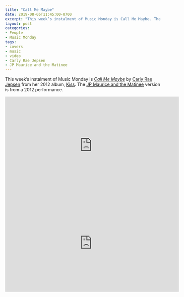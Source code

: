 ```yaml
---
title: "Call Me Maybe"
date: 2019-08-05T11:45:00-0700
excerpt: "This week’s instalment of Music Monday is Call Me Maybe. The 2012 Carly Rae Jepsen original and a 2012 cover by JP Maurice and the Matinee."
layout: post
categories:
- People
- Music Monday
tags:
- covers
- music
- video
- Carly Rae Jepsen
- JP Maurice and the Matinee
---
```

This week’s instalment of Music Monday is [_Call Me Maybe_](https://en.wikipedia.org/wiki/Call_Me_Maybe) by
[Carly Rae Jepsen](http://carlyraemusic.com/) from her 2012 album,
[Kiss](https://en.wikipedia.org/wiki/Kiss_(Carly_Rae_Jepsen_album)). The [JP Maurice and the Matinee](http://jpthemaurice.com/)
version is from a 2012 performance.

<div class="video-container">
<iframe width="560" height="315" src="https://www.youtube.com/embed/fWNaR-rxAic" frameborder="0" allowfullscreen title="Video: Call Me Maybe by Carly Rae Jepsen"></iframe>
</div>

<div class="video-container">
<iframe width="560" height="315" src="https://www.youtube.com/embed/w8NmScpfZ54" frameborder="0" allowfullscreen title="Video: Call Me Maybe by JP Maurice and the Matinee"></iframe>
</div>
